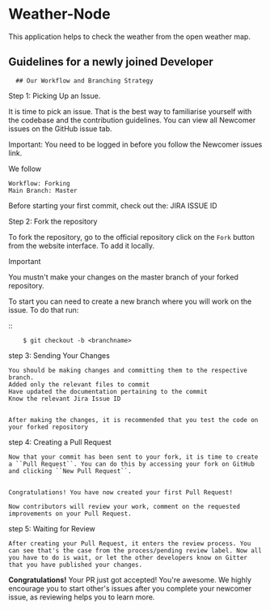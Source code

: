 # Weather-Node

This application helps to check the weather from the open weather map.


## Guidelines for a newly joined Developer

      ## Our Workflow and Branching Strategy

Step 1: Picking Up an Issue.

It is time to pick an issue.
That is the best way to familiarise yourself with the codebase and the contribution guidelines.
You can view all Newcomer issues on the GitHub issue tab.

Important: You need to be logged in before you follow the Newcomer issues link.

We follow

    Workflow: Forking 
    Main Branch: Master

Before starting your first commit, check out the: JIRA ISSUE ID

Step 2: Fork the repository 

To fork the repository, go to the official repository click on the
``Fork`` button from the website interface. To add it locally.

Important

You mustn't make your changes on the master branch of your forked repository.

To start you can need to create a new branch where you will work on the issue. To do that run:

   ::

        $ git checkout -b <branchname>


step 3: Sending Your Changes

    You should be making changes and committing them to the respective branch.
    Added only the relevant files to commit
    Have updated the documentation pertaining to the commit
    Know the relevant Jira Issue ID 

    
    After making the changes, it is recommended that you test the code on your forked repository 


step 4: Creating a Pull Request

    Now that your commit has been sent to your fork, it is time to create a ``Pull Request``. You can do this by accessing your fork on GitHub
    and clicking ``New Pull Request``.


    Congratulations! You have now created your first Pull Request!

    Now contributors will review your work, comment on the requested improvements on your Pull Request.

step 5: Waiting for Review

    After creating your Pull Request, it enters the review process. You can see that's the case from the process/pending review label. Now all you have to do is wait, or let the other developers know on Gitter that you have published your changes.


**Congratulations!** Your PR just got accepted! You're awesome.
We highly encourage you to start other's issues after you complete your newcomer issue, as reviewing helps you to learn more.